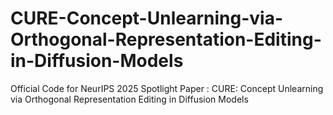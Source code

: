 # CURE-Concept-Unlearning-via-Orthogonal-Representation-Editing-in-Diffusion-Models
Official Code for NeurIPS 2025 Spotlight Paper : CURE: Concept Unlearning via Orthogonal Representation Editing in Diffusion Models
